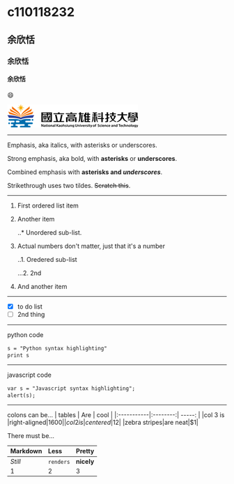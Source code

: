 # c110118232
## 余欣恬
### 余欣恬
#### 余欣恬

😄

![NKUST](nkust.png "高科大")

***
Emphasis, aka italics, with asterisks or underscores.

Strong emphasis, aka bold, with **asterisks** or **underscores**.

Combined emphasis with **asterisks and *underscores***.

Strikethrough uses two tildes. ~~Scratch this~~.
***
1. First ordered list item

2. Another item
   
   ..* Unordered sub-list.

3. Actual numbers don't matter, just that it's a number
   
   ..1. Oredered sub-list
   
   ...2. 2nd
4. And another item

***
- [x] to do list
- [ ] 2nd thing
***
python code
```
s = "Python syntax highlighting"
print s
```
***
javascript code
```
var s = "Javascript syntax highlighting";
alert(s);
```
***
colons can be...
|   tables   |    Are   |  cool  |
|:-----------|:--------:| -----: |
|col 3 is |right-aligned|$1600|
|col 2 is |centered|$12|
|zebra stripes|are neat|$1|

There must be...

|   Markdown   |    Less   |  Pretty  |
|:-----------|:--------| :----- |
|*Still* |`renders`|**nicely**|
|1 |2| 3|

